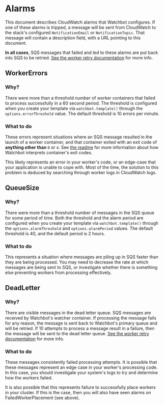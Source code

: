 # Alarms

This document describes CloudWatch alarms that Watchbot configures. If one of these alarms is tripped, a message will be sent from CloudWatch to the stack's configured `NotificationEmail` or `NotificationTopic`. That message will contain a description field, with a URL pointing to this document.

**In all cases**, SQS messages that failed and led to these alarms are put back into SQS to be retried. [See the worker retry documentation](./worker-retry-cycle.md) for more info.


## WorkerErrors

### Why?

There were more than a threshold number of worker containers that failed to process successfully in a 60 second period. The threshold is configured when you create your template via `watchbot.template()` through the `options.errorThreshold` value. The default threshold is 10 errors per minute.

### What to do

These errors represent situations where an SQS message resulted in the launch of a worker container, and that container exited with an exit code of **anything other than** `0` or `4`. See [the readme](./worker-runtime-details.md#worker-completion) for more information about how Watchbot interprets container's exit codes.

This likely represents an error in your worker's code, or an edge-case that your application is unable to cope with. Most of the time, the solution to this problem is deduced by searching through worker logs in CloudWatch logs.

##  QueueSize

### Why?

There were more than a threshold number of messages in the SQS queue for some period of time. Both the threshold and the alarm period are configured when you create your template via `watchbot.template()` through the `options.alarmThreshold` and `options.alarmPeriod` values. The default threshold is 40, and the default period is 2 hours.

### What to do

This represents a situation where messages are piling up in SQS faster than they are being processed. You may need to decrease the rate at which messages are being sent to SQS, or investigate whether there is something else preventing workers from processing effectively.

## DeadLetter

### Why?

There are visible messages in the dead letter queue. SQS messages are received by Watchbot's watcher container. If processing the message fails for any reason, the message is sent back to Watchbot's primary queue and will be retried. If 10 attempts to process a message result in a failure, then the message will be sent to the dead letter queue. [See the worker retry documentation](./worker-retry-cycle.md) for more info.

### What to do

These messages consistently failed processing attempts. It is possible that these messages represent an edge case in your worker's processing code. In this case, you should investigate your system's logs to try and determine how the workers failed.

It is also possible that this represents failure to successfully place workers in your cluster. If this is the case, then you will also have seen alarms on FailedWorkerPlacement (see above).
